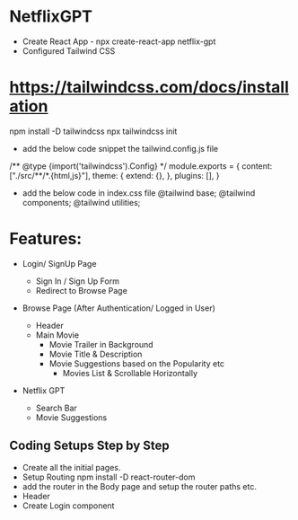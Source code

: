 # NetflixGPT

- Create React App - npx create-react-app netflix-gpt
- Configured Tailwind CSS

# https://tailwindcss.com/docs/installation

npm install -D tailwindcss
npx tailwindcss init

- add the below code snippet the tailwind.config.js file

/** @type {import('tailwindcss').Config} \*/
module.exports = {
content: ["./src/**/\*.{html,js}"],
theme: {
extend: {},
},
plugins: [],
}

- add the below code in index.css file
  @tailwind base;
  @tailwind components;
  @tailwind utilities;

# Features:

- Login/ SignUp Page

  - Sign In / Sign Up Form
  - Redirect to Browse Page

- Browse Page (After Authentication/ Logged in User)

  - Header
  - Main Movie
    - Movie Trailer in Background
    - Movie Title & Description
    - Movie Suggestions based on the Popularity etc
      - Movies List & Scrollable Horizontally

- Netflix GPT
  - Search Bar
  - Movie Suggestions

## Coding Setups Step by Step

- Create all the initial pages.
- Setup Routing
  npm install -D react-router-dom
- add the router in the Body page and setup the router paths etc.
- Header
- Create Login component
